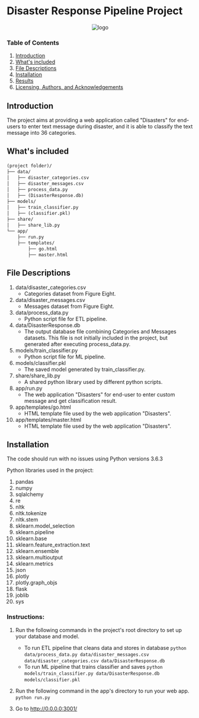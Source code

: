 # Disaster Response Pipeline Project

<p align="center">
    <img src=![plot](./data/output.png) alt="logo" >
  
</p>

### Table of Contents

1. [Introduction](#introduction)
2. [What's included](#included)
3. [File Descriptions](#files)
3. [Installation](#installation)
4. [Results](#results)
5. [Licensing, Authors, and Acknowledgements](#licensing)


## Introduction <a name="introduction"></a>

The project aims at providing a web application called "Disasters" for end-users to enter text message during disaster, and it is able to classify the text message into 36 categories.

## What's included <a name="included"></a>

```text
(project folder)/
├── data/
│   ├── disaster_categories.csv
│   ├── disaster_messages.csv
│   ├── process_data.py
│   ├── (DisasterResponse.db)
├── models/
│   ├── train_classifier.py
│   ├── (classifier.pkl) 
├── share/
│   ├── share_lib.py
└── app/
    ├── run.py
    ├── templates/
        ├── go.html
        ├── master.html
```



## File Descriptions <a name="files"></a>

1. data/disaster_categories.csv
    - Categories dataset from Figure Eight.
2. data/disaster_messages.csv
    - Messages dataset from Figure Eight.
3. data/process_data.py
    - Python script file for ETL pipeline.
4. data/DisasterResponse.db
    - The output database file combining Categories and Messages datasets. This file is not initially included in the project, but generated after executing process_data.py.
5. models/train_classifier.py
    - Python script file for ML pipeline.
6. models/classifier.pkl
    - The saved model generated by train_classifier.py.
7. share/share_lib.py
    - A shared python library used by different python scripts.
8. app/run.py
    - The web application "Disasters" for end-user to enter custom message and get classification result.
9. app/templates/go.html
	- HTML template file used by the web application "Disasters".
10. app/templates/master.html
	- HTML template file used by the web application "Disasters".

## Installation <a name="installation"></a>

The code should run with no issues using Python versions 3.6.3

Python libraries used in the project:
1. pandas
2. numpy
3. sqlalchemy
4. re
5. nltk
6. nltk.tokenize 
7. nltk.stem 
8. sklearn.model_selection
9. sklearn.pipeline
10. sklearn.base
11. sklearn.feature_extraction.text 
12. sklearn.ensemble
13. sklearn.multioutput
14. sklearn.metrics
15. json
16. plotly
17. plotly.graph_objs
18. flask
19. joblib
20. sys

### Instructions:
1. Run the following commands in the project's root directory to set up your database and model.

    - To run ETL pipeline that cleans data and stores in database
        `python data/process_data.py data/disaster_messages.csv data/disaster_categories.csv data/DisasterResponse.db`
    - To run ML pipeline that trains classifier and saves
        `python models/train_classifier.py data/DisasterResponse.db models/classifier.pkl`

2. Run the following command in the app's directory to run your web app.
    `python run.py`

3. Go to http://0.0.0.0:3001/
